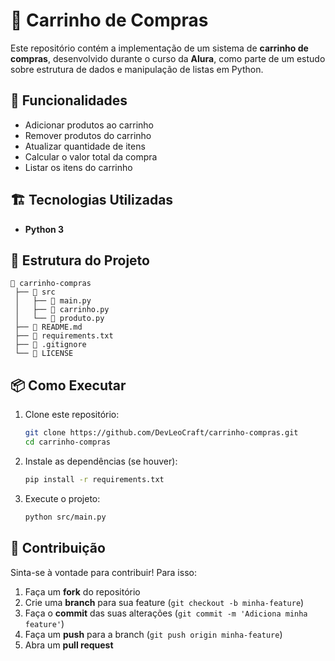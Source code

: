# 🛒 Carrinho de Compras

Este repositório contém a implementação de um sistema de **carrinho de compras**, desenvolvido durante o curso da **Alura**, como parte de um estudo sobre estrutura de dados e manipulação de listas em Python.

## 🚀 Funcionalidades

- Adicionar produtos ao carrinho  
- Remover produtos do carrinho  
- Atualizar quantidade de itens  
- Calcular o valor total da compra  
- Listar os itens do carrinho  

## 🏗️ Tecnologias Utilizadas

- **Python 3**

## 📂 Estrutura do Projeto

```
📂 carrinho-compras
 ├── 📁 src
 │   ├── 📄 main.py
 │   ├── 📄 carrinho.py
 │   └── 📄 produto.py
 ├── 📄 README.md
 ├── 📄 requirements.txt
 ├── 📄 .gitignore
 └── 📄 LICENSE
```

## 📦 Como Executar

1. Clone este repositório:  
   ```sh
   git clone https://github.com/DevLeoCraft/carrinho-compras.git
   cd carrinho-compras
   ```

2. Instale as dependências (se houver):  
   ```sh
   pip install -r requirements.txt
   ```

3. Execute o projeto:  
   ```sh
   python src/main.py
   ```

## 🤝 Contribuição

Sinta-se à vontade para contribuir! Para isso:

1. Faça um **fork** do repositório  
2. Crie uma **branch** para sua feature (`git checkout -b minha-feature`)  
3. Faça o **commit** das suas alterações (`git commit -m 'Adiciona minha feature'`)  
4. Faça um **push** para a branch (`git push origin minha-feature`)  
5. Abra um **pull request**  
